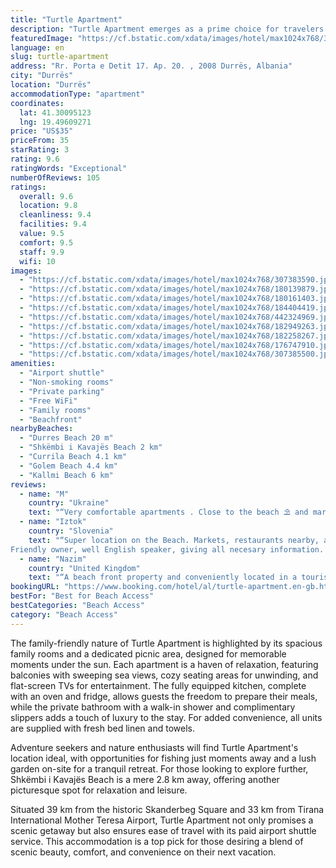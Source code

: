 ```yaml
---
title: "Turtle Apartment"
description: "Turtle Apartment emerges as a prime choice for travelers seeking the perfect blend of comfort and convenience, just a stone's throw away from the serene Durres Beach."
featuredImage: "https://cf.bstatic.com/xdata/images/hotel/max1024x768/307383590.jpg?k=a43dd1e4de2e9961e69a48f0585420a2c36eebfdf99c72859155c6281d9bfe65&o=&hp=1"
language: en
slug: turtle-apartment
address: "Rr. Porta e Detit 17. Ap. 20. , 2008 Durrës, Albania"
city: "Durrës"
location: "Durrës"
accommodationType: "apartment"
coordinates:
  lat: 41.30095123
  lng: 19.49609271
price: "US$35"
priceFrom: 35
starRating: 3
rating: 9.6
ratingWords: "Exceptional"
numberOfReviews: 105
ratings:
  overall: 9.6
  location: 9.8
  cleanliness: 9.4
  facilities: 9.4
  value: 9.5
  comfort: 9.5
  staff: 9.9
  wifi: 10
images:
  - "https://cf.bstatic.com/xdata/images/hotel/max1024x768/307383590.jpg?k=a43dd1e4de2e9961e69a48f0585420a2c36eebfdf99c72859155c6281d9bfe65&o=&hp=1"
  - "https://cf.bstatic.com/xdata/images/hotel/max1024x768/180139879.jpg?k=e2f3578157cf642b32fad94aa5c89fffc66382ef785104196d49111075ea6c16&o=&hp=1"
  - "https://cf.bstatic.com/xdata/images/hotel/max1024x768/180161403.jpg?k=b079915a38e70a8753cd027422f72270c8a88d106265162f32a4d7df8ad3d1a6&o=&hp=1"
  - "https://cf.bstatic.com/xdata/images/hotel/max1024x768/184404419.jpg?k=938cdd450853128d3006d56f3e9e9a1af83f47505597fb0b5ec90e96c4766d9f&o=&hp=1"
  - "https://cf.bstatic.com/xdata/images/hotel/max1024x768/442324969.jpg?k=e08119de690380e593f19169e82ac85008ecf6f1d9720a2b83868ebc912bb3e4&o=&hp=1"
  - "https://cf.bstatic.com/xdata/images/hotel/max1024x768/182949263.jpg?k=ab71e2bddc05c827a7f17dec73d41f6e40ed8c00d657664ee1bccb0e2ab0272e&o=&hp=1"
  - "https://cf.bstatic.com/xdata/images/hotel/max1024x768/182258267.jpg?k=7f37b036efe4c25db4055eaeb2655e97e32d08fe626bb7d3c36064a5eb0bb5c3&o=&hp=1"
  - "https://cf.bstatic.com/xdata/images/hotel/max1024x768/176747910.jpg?k=f51df403326fc5c74643397d3202698006e3c9d44dda5ab7628eeab6306b55a8&o=&hp=1"
  - "https://cf.bstatic.com/xdata/images/hotel/max1024x768/307385500.jpg?k=645e2dd1e12b0284d5992c43f12a3c4b26bbf51834b7b86021c5e82323f17870&o=&hp=1"
amenities:
  - "Airport shuttle"
  - "Non-smoking rooms"
  - "Private parking"
  - "Free WiFi"
  - "Family rooms"
  - "Beachfront"
nearbyBeaches:
  - "Durres Beach 20 m"
  - "Shkëmbi i Kavajës Beach 2 km"
  - "Currila Beach 4.1 km"
  - "Golem Beach 4.4 km"
  - "Kallmi Beach 6 km"
reviews:
  - name: "M"
    country: "Ukraine"
    text: "“Very comfortable apartments . Close to the beach ⛱️ and markets. You will have all you need for your vacation. Friendly owner will help you in any problem. You also can ask for transfer from airport. Fantastic terrace! Balcony! I recommend this...”"
  - name: "Iztok"
    country: "Slovenia"
    text: "“Super location on the Beach. Markets, restaurants nearby, also the bus station to Durrës City center.
Friendly owner, well English speaker, giving all necesary information. Big sea view terrace! Recomended also for Family with small children.”"
  - name: "Nazim"
    country: "United Kingdom"
    text: "“A beach front property and conveniently located in a tourist hotspot. There are nice restaurants, amenities and local shops.”"
bookingURL: "https://www.booking.com/hotel/al/turtle-apartment.en-gb.html?aid=8035640"
bestFor: "Best for Beach Access"
bestCategories: "Beach Access"
category: "Beach Access"
---
```


The family-friendly nature of Turtle Apartment is highlighted by its spacious family rooms and a dedicated picnic area, designed for memorable moments under the sun. Each apartment is a haven of relaxation, featuring balconies with sweeping sea views, cozy seating areas for unwinding, and flat-screen TVs for entertainment. The fully equipped kitchen, complete with an oven and fridge, allows guests the freedom to prepare their meals, while the private bathroom with a walk-in shower and complimentary slippers adds a touch of luxury to the stay. For added convenience, all units are supplied with fresh bed linen and towels.

Adventure seekers and nature enthusiasts will find Turtle Apartment's location ideal, with opportunities for fishing just moments away and a lush garden on-site for a tranquil retreat. For those looking to explore further, Shkëmbi i Kavajës Beach is a mere 2.8 km away, offering another picturesque spot for relaxation and leisure.

Situated 39 km from the historic Skanderbeg Square and 33 km from Tirana International Mother Teresa Airport, Turtle Apartment not only promises a scenic getaway but also ensures ease of travel with its paid airport shuttle service. This accommodation is a top pick for those desiring a blend of scenic beauty, comfort, and convenience on their next vacation.